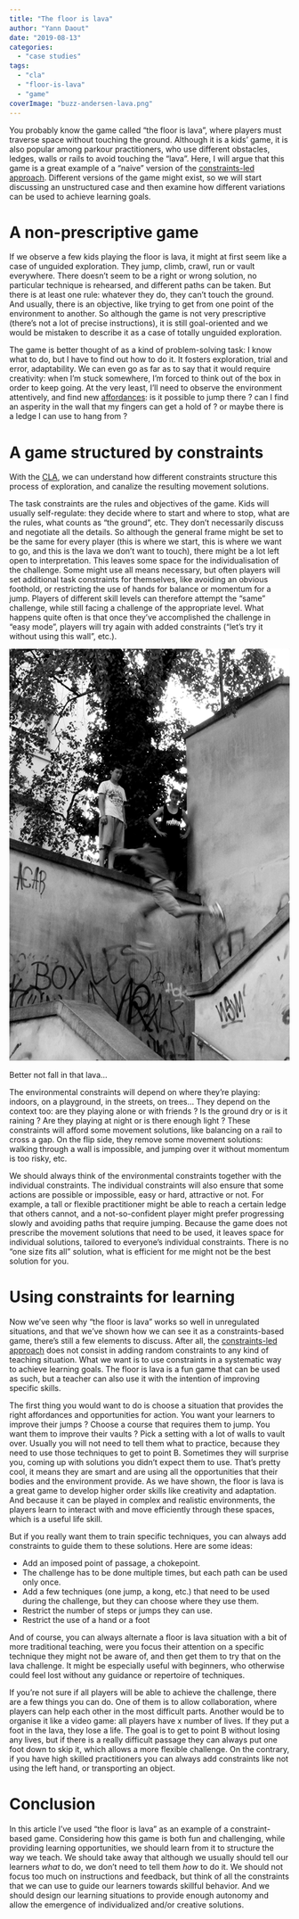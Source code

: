 ```yaml
---
title: "The floor is lava"
author: "Yann Daout"
date: "2019-08-13"
categories: 
  - "case studies"
tags: 
  - "cla"
  - "floor-is-lava"
  - "game"
coverImage: "buzz-andersen-lava.png"
---
```


You probably know the game called “the floor is lava”, where players must traverse space without touching the ground. Although it is a kids’ game, it is also popular among parkour practitioners, who use different obstacles, ledges, walls or rails to avoid touching the “lava”. Here, I will argue that this game is a great example of a “naive” version of the [constraints-led approach](/brief-introduction-to-the-constraints-led-approach). Different versions of the game might exist, so we will start discussing an unstructured case and then examine how different variations can be used to achieve learning goals.

# A non-prescriptive game

If we observe a few kids playing the floor is lava, it might at first seem like a case of unguided exploration. They jump, climb, crawl, run or vault everywhere. There doesn’t seem to be a right or wrong solution, no particular technique is rehearsed, and different paths can be taken. But there is at least one rule: whatever they do, they can’t touch the ground. And usually, there is an objective, like trying to get from one point of the environment to another. So although the game is not very prescriptive (there’s not a lot of precise instructions), it is still goal-oriented and we would be mistaken to describe it as a case of totally unguided exploration. 

The game is better thought of as a kind of problem-solving task: I know what to do, but I have to find out how to do it. It fosters exploration, trial and error, adaptability. We can even go as far as to say that it would require creativity: when I’m stuck somewhere, I’m forced to think out of the box in order to keep going. At the very least, I’ll need to observe the environment attentively, and find new [affordances](/affordances-perception-and-action): is it possible to jump there ? can I find an asperity in the wall that my fingers can get a hold of ? or maybe there is a ledge I can use to hang from ?

# A game structured by constraints

With the [CLA](/brief-introduction-to-the-constraints-led-approach), we can understand how different constraints structure this process of exploration, and canalize the resulting movement solutions.

The task constraints are the rules and objectives of the game. Kids will usually self-regulate: they decide where to start and where to stop, what are the rules, what counts as “the ground”, etc. They don’t necessarily discuss and negotiate all the details. So although the general frame might be set to be the same for every player (this is where we start, this is where we want to go, and this is the lava we don’t want to touch), there might be a lot left open to interpretation. This leaves some space for the individualisation of the challenge. Some might use all means necessary, but often players will set additional task constraints for themselves, like avoiding an obvious foothold, or restricting the use of hands for balance or momentum for a jump. Players of different skill levels can therefore attempt the “same” challenge, while still facing a challenge of the appropriate level. What happens quite often is that once they’ve accomplished the challenge in “easy mode”, players will try again with added constraints (“let’s try it without using this wall”, etc.).

![](images/sautdebras.webp)

Better not fall in that lava...

The environmental constraints will depend on where they’re playing: indoors, on a playground, in the streets, on trees… They depend on the context too: are they playing alone or with friends ? Is the ground dry or is it raining ? Are they playing at night or is there enough light ? These constraints will afford some movement solutions, like balancing on a rail to cross a gap. On the flip side, they remove some movement solutions: walking through a wall is impossible, and jumping over it without momentum is too risky, etc.

We should always think of the environmental constraints together with the individual constraints. The individual constraints will also ensure that some actions are possible or impossible, easy or hard, attractive or not. For example, a tall or flexible practitioner might be able to reach a certain ledge that others cannot, and a not-so-confident player might prefer progressing slowly and avoiding paths that require jumping. Because the game does not prescribe the movement solutions that need to be used, it leaves space for individual solutions, tailored to everyone’s individual constraints. There is no “one size fits all” solution, what is efficient for me might not be the best solution for you.

# Using constraints for learning

Now we’ve seen why “the floor is lava” works so well in unregulated situations, and that we’ve shown how we can see it as a constraints-based game, there’s still a few elements to discuss. After all, the [constraints-led approach](/brief-introduction-to-the-constraints-led-approach) does not consist in adding random constraints to any kind of teaching situation. What we want is to use constraints in a systematic way to achieve learning goals. The floor is lava is a fun game that can be used as such, but a teacher can also use it with the intention of improving specific skills.

The first thing you would want to do is choose a situation that provides the right affordances and opportunities for action. You want your learners to improve their jumps ? Choose a course that requires them to jump. You want them to improve their vaults ? Pick a setting with a lot of walls to vault over. Usually you will not need to tell them what to practice, because they need to use those techniques to get to point B. Sometimes they will surprise you, coming up with solutions you didn’t expect them to use. That’s pretty cool, it means they are smart and are using all the opportunities that their bodies and the environment provide. As we have shown, the floor is lava is a great game to develop higher order skills like creativity and adaptation. And because it can be played in complex and realistic environments, the players learn to interact with and move efficiently through these spaces, which is a useful life skill.

But if you really want them to train specific techniques, you can always add constraints to guide them to these solutions. Here are some ideas:

- Add an imposed point of passage, a chokepoint.
- The challenge has to be done multiple times, but each path can be used only once.
- Add a few techniques (one jump, a kong, etc.) that need to be used during the challenge, but they can choose where they use them.
- Restrict the number of steps or jumps they can use.
- Restrict the use of a hand or a foot

And of course, you can always alternate a floor is lava situation with a bit of more traditional teaching, were you focus their attention on a specific technique they might not be aware of, and then get them to try that on the lava challenge. It might be especially useful with beginners, who otherwise could feel lost without any guidance or repertoire of techniques.

If you’re not sure if all players will be able to achieve the challenge, there are a few things you can do. One of them is to allow collaboration, where players can help each other in the most difficult parts. Another would be to organise it like a video game: all players have x number of lives. If they put a foot in the lava, they lose a life. The goal is to get to point B without losing any lives, but if there is a really difficult passage they can always put one foot down to skip it, which allows a more flexible challenge. On the contrary, if you have high skilled practitioners you can always add constraints like not using the left hand, or transporting an object.

# Conclusion

In this article I’ve used “the floor is lava” as an example of a constraint-based game. Considering how this game is both fun and challenging, while providing learning opportunities, we should learn from it to structure the way we teach. We should take away that although we usually should tell our learners _what_ to do, we don’t need to tell them _how_ to do it. We should not focus too much on instructions and feedback, but think of all the constraints that we can use to guide our learners towards skillful behavior. And we should design our learning situations to provide enough autonomy and allow the emergence of individualized and/or creative solutions.
